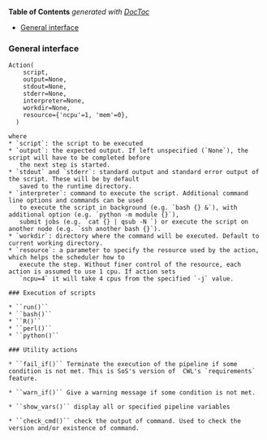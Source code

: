 <!-- START doctoc generated TOC please keep comment here to allow auto update -->
<!-- DON'T EDIT THIS SECTION, INSTEAD RE-RUN doctoc TO UPDATE -->
**Table of Contents**  *generated with [DocToc](https://github.com/thlorenz/doctoc)*

- [General interface](#general-interface)

<!-- END doctoc generated TOC please keep comment here to allow auto update -->
### General interface

```
Action(
	script,
    output=None,
	stdout=None,
	stderr=None,
	interpreter=None,
	workdir=None,
	resource={'ncpu'=1, 'mem'=0},
  )

where
* `script`: the script to be executed
* `output`: the expected output. If left unspecified (`None`), the script will have to be completed before
   the next step is started.
* `stdout` and `stderr`: standard output and standard error output of the script. These will be by default
   saved to the runtime directory.
* `interpreter`: command to execute the script. Additional command line options and commands can be used
   to execute the script in background (e.g. `bash {} &`), with additional option (e.g. `python -m module {}`),
   submit jobs (e.g. `cat {} | qsub -N `) or execute the script on another node (e.g. `ssh another bash {}`).
* `workdir`: directory where the command will be executed. Default to current working directory.
* `resource`: a parameter to specify the resource used by the action, which helps the scheduler how to 
   execute the step. Without finer control of the resource, each action is assumed to use 1 cpu. If action sets
   `ncpu=4` it will take 4 cpus from the specified `-j` value. 

### Execution of scripts

* ``run()``
* ``bash()``
* ``R()``
* ``perl()``
* ``python()``

### Utility actions

* ``fail_if()`` Terminate the execution of the pipeline if some condition is not met. This is SoS's version of  CWL's `requirements` feature.

* ``warn_if()`` Give a warning message if some condition is not met.

* ``show_vars()`` display all or specified pipeline variables

* ``check_cmd()`` check the output of command. Used to check the version and/or existence of command.


